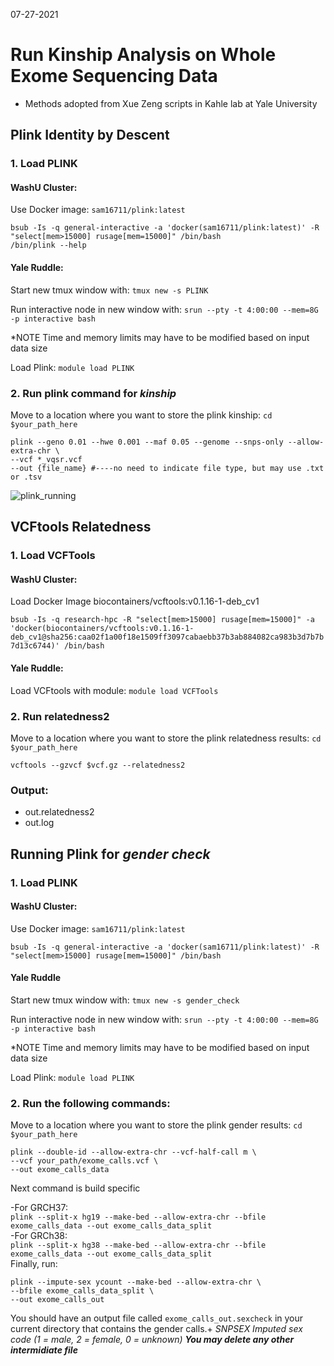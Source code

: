 07-27-2021
# Run Kinship Analysis on Whole Exome Sequencing Data
- Methods adopted from Xue Zeng scripts in Kahle lab at Yale University

## Plink Identity by Descent

### 1. Load PLINK  
    
#### WashU Cluster: 

Use Docker image: `sam16711/plink:latest`

``` bsub -Is -q general-interactive -a 'docker(sam16711/plink:latest)' -R "select[mem>15000] rusage[mem=15000]" /bin/bash ``` <br>
``` /bin/plink --help ```

#### Yale Ruddle:
   
Start new tmux window with: `tmux new -s PLINK`

Run interactive node in new window with: `srun --pty -t 4:00:00 --mem=8G -p interactive bash`

*NOTE Time and memory limits may have to be modified based on input data size

Load Plink: `module load PLINK`

### 2. Run plink command for *kinship*

Move to a location where you want to store the plink kinship: `cd $your_path_here`

```
plink --geno 0.01 --hwe 0.001 --maf 0.05 --genome --snps-only --allow-extra-chr \
--vcf *_vqsr.vcf
--out {file_name} #----no need to indicate file type, but may use .txt or .tsv
```

![plink_running](https://github.com/jinlab-washu/Plink/blob/master/plink_kinship.png)
    
## VCFtools Relatedness

### 1. Load VCFTools

#### WashU Cluster:

Load Docker Image biocontainers/vcftools:v0.1.16-1-deb_cv1

```bsub -Is -q research-hpc -R "select[mem>15000] rusage[mem=15000]" -a 'docker(biocontainers/vcftools:v0.1.16-1-deb_cv1@sha256:caa02f1a00f18e1509ff3097cabaebb37b3ab884082ca983b3d7b7b7d13c6744)' /bin/bash```

#### Yale Ruddle:

Load VCFtools with module: `module load VCFTools`

### 2. Run relatedness2

Move to a location where you want to store the plink relatedness results: `cd $your_path_here`

```vcftools --gzvcf $vcf.gz --relatedness2```
    
### Output:

- out.relatedness2
- out.log

## Running Plink for *gender check*

### 1. Load PLINK  

#### WashU Cluster: 

Use Docker image: `sam16711/plink:latest`

```bsub -Is -q general-interactive -a 'docker(sam16711/plink:latest)' -R "select[mem>15000] rusage[mem=15000]" /bin/bash```

#### Yale Ruddle 

Start new tmux window with: `tmux new -s gender_check`

Run interactive node in new window with: `srun --pty -t 4:00:00 --mem=8G -p interactive bash`

*NOTE Time and memory limits may have to be modified based on input data size

Load Plink: `module load PLINK`

### 2. Run the following commands:

Move to a location where you want to store the plink gender results: `cd $your_path_here`

```
plink --double-id --allow-extra-chr --vcf-half-call m \
--vcf your_path/exome_calls.vcf \
--out exome_calls_data
```
Next command is build specific
    
  -For GRCH37: <br>
    ```
    plink --split-x hg19 --make-bed --allow-extra-chr --bfile exome_calls_data --out exome_calls_data_split
    ``` <br>
  -For GRCh38: <br>
    ```
    plink --split-x hg38 --make-bed --allow-extra-chr --bfile exome_calls_data --out exome_calls_data_split
    ``` <br>
Finally, run: 

```
plink --impute-sex ycount --make-bed --allow-extra-chr \
--bfile exome_calls_data_split \
--out exome_calls_out
```

You should have an output file called `exome_calls_out.sexcheck` in your current directory that contains the gender calls.+
*SNPSEX	Imputed sex code (1 = male, 2 = female, 0 = unknown)*
***You may delete any other intermidiate file***
